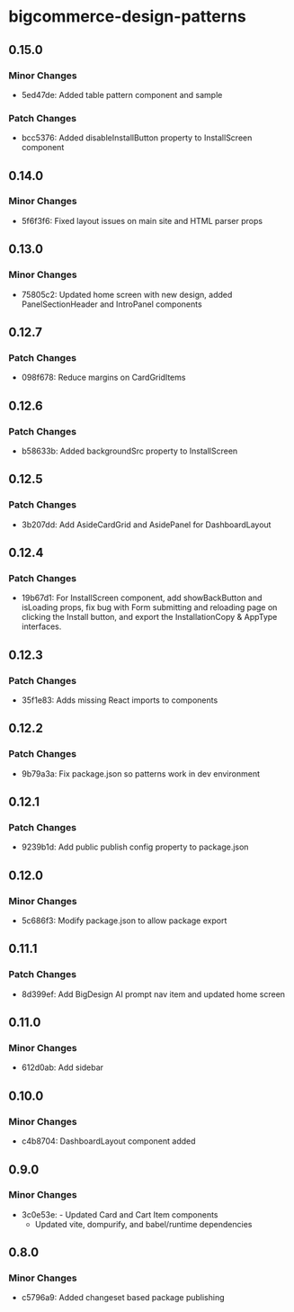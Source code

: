 # bigcommerce-design-patterns

## 0.15.0

### Minor Changes

- 5ed47de: Added table pattern component and sample

### Patch Changes

- bcc5376: Added disableInstallButton property to InstallScreen component

## 0.14.0

### Minor Changes

- 5f6f3f6: Fixed layout issues on main site and HTML parser props

## 0.13.0

### Minor Changes

- 75805c2: Updated home screen with new design, added PanelSectionHeader and IntroPanel components

## 0.12.7

### Patch Changes

- 098f678: Reduce margins on CardGridItems

## 0.12.6

### Patch Changes

- b58633b: Added backgroundSrc property to InstallScreen

## 0.12.5

### Patch Changes

- 3b207dd: Add AsideCardGrid and AsidePanel for DashboardLayout

## 0.12.4

### Patch Changes

- 19b67d1: For InstallScreen component, add showBackButton and isLoading props, fix bug with Form submitting and reloading page on clicking the Install button, and export the InstallationCopy & AppType interfaces.

## 0.12.3

### Patch Changes

- 35f1e83: Adds missing React imports to components

## 0.12.2

### Patch Changes

- 9b79a3a: Fix package.json so patterns work in dev environment

## 0.12.1

### Patch Changes

- 9239b1d: Add public publish config property to package.json

## 0.12.0

### Minor Changes

- 5c686f3: Modify package.json to allow package export

## 0.11.1

### Patch Changes

- 8d399ef: Add BigDesign AI prompt nav item and updated home screen

## 0.11.0

### Minor Changes

- 612d0ab: Add sidebar

## 0.10.0

### Minor Changes

- c4b8704: DashboardLayout component added

## 0.9.0

### Minor Changes

- 3c0e53e: - Updated Card and Cart Item components
  - Updated vite, dompurify, and babel/runtime dependencies

## 0.8.0

### Minor Changes

- c5796a9: Added changeset based package publishing
